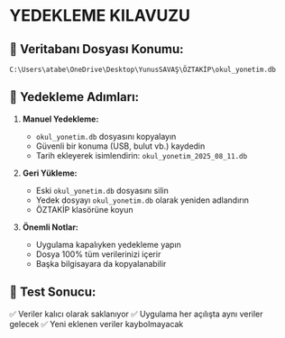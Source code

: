 # YEDEKLEME KILAVUZU

## 📁 Veritabanı Dosyası Konumu:
`C:\Users\atabe\OneDrive\Desktop\YunusSAVAŞ\ÖZTAKİP\okul_yonetim.db`

## 💾 Yedekleme Adımları:

1. **Manuel Yedekleme:**
   - `okul_yonetim.db` dosyasını kopyalayın
   - Güvenli bir konuma (USB, bulut vb.) kaydedin
   - Tarih ekleyerek isimlendirin: `okul_yonetim_2025_08_11.db`

2. **Geri Yükleme:**
   - Eski `okul_yonetim.db` dosyasını silin
   - Yedek dosyayı `okul_yonetim.db` olarak yeniden adlandırın
   - ÖZTAKİP klasörüne koyun

3. **Önemli Notlar:**
   - Uygulama kapalıyken yedekleme yapın
   - Dosya 100% tüm verilerinizi içerir
   - Başka bilgisayara da kopyalanabilir

## 🔄 Test Sonucu:
✅ Veriler kalıcı olarak saklanıyor
✅ Uygulama her açılışta aynı veriler gelecek
✅ Yeni eklenen veriler kaybolmayacak
